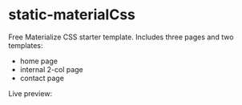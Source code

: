 # static-materialCss
Free Materialize CSS starter template. Includes three pages and two templates:
* home page
* internal 2-col page
* contact page

Live preview:

